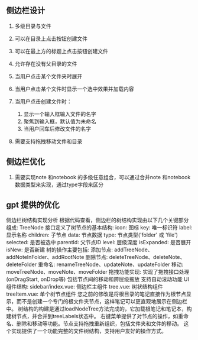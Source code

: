 ## 侧边栏设计

1. 多级目录与文件
2. 可以在目录上点击按钮创建文件
3. 可以在最上方的标题上点击按钮创建文件
4. 允许存在没有父目录的文件
5. 当用户点击某个文件夹时展开
6. 当用户点击某个文件时显示一个选中效果并加载内容
7. 当用户点击创建文件时：

   1. 显示一个输入框输入文件的名字
   2. 聚焦到输入框，默认值为未命名
   3. 当用户回车后修改文件的名字

8. 需要支持拖拽移动文件和目录

## 侧边栏优化

1. 需要实现note 和notebook 的多级任意组合，可以通过合并note 和notebook 数据类型来实现，通过type字段来区分

## gpt 提供的优化

侧边栏树结构实现分析
根据代码查看，侧边栏的树结构实现由以下几个关键部分组成:
TreeNode 接口定义了树节点的基本结构:
icon: 图标
key: 唯一标识符
label: 显示名称
children: 子节点
data: 节点数据
type: 节点类型('folder' 或 'file')
selected: 是否被选中
parentId: 父节点ID
level: 层级深度
isExpanded: 是否展开
isNew: 是否新建
树的操作主要包括:
添加节点: addTreeNode、addNoteInFolder、addRootNote
删除节点: deleteTreeNode、deleteNote、deleteFolder
重命名: renameTreeNode、updateNote、updateFolder
移动: moveTreeNode、moveNote、moveFolder
拖拽功能实现:
实现了拖拽接口处理(onDragStart, onDrop等)
包括节点间的移动和跨层级拖放
支持自动滚动功能
UI组件结构:
sidebar/index.vue: 侧边栏主组件
tree.vue: 树状结构组件
treeItem.vue: 单个树节点组件
您之前的修改是将根目录的笔记直接作为根节点显示，而不是创建一个专门的根文件夹节点，这样笔记可以更直观地展示在侧边栏中。
树结构的构建是通过loadNodeTree方法完成的，它加载根笔记和笔记本，构建树节点，并合并到treeLabels状态中。
右键菜单提供了对节点的操作，如重命名、删除和移动等功能。节点支持拖拽重新组织，包括文件夹和文件的移动。
这个实现提供了一个功能完整的文件树结构，支持用户友好的操作方式。
